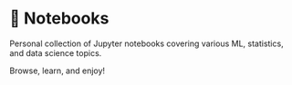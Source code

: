 # 📝 Notebooks

Personal collection of Jupyter notebooks covering various ML, statistics, and data science topics.

Browse, learn, and enjoy!